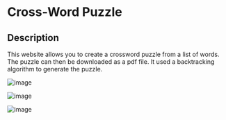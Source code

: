 # Cross-Word Puzzle

## Description

This website allows you to create a crossword puzzle from a list of words. The puzzle can then be downloaded as a pdf file. It used a backtracking algorithm to generate the puzzle.

![image](https://github.com/ManuelLerchner/CrossWordPuzzle/assets/54124311/e12fa33c-3279-455c-ba5d-79710b578524)

![image](https://github.com/ManuelLerchner/CrossWordPuzzle/assets/54124311/a1758f7c-d8c1-4620-b69f-ada243714460)

![image](https://github.com/ManuelLerchner/CrossWordPuzzle/assets/54124311/43f371cc-b92a-4875-bb91-23e4f73b833c)
